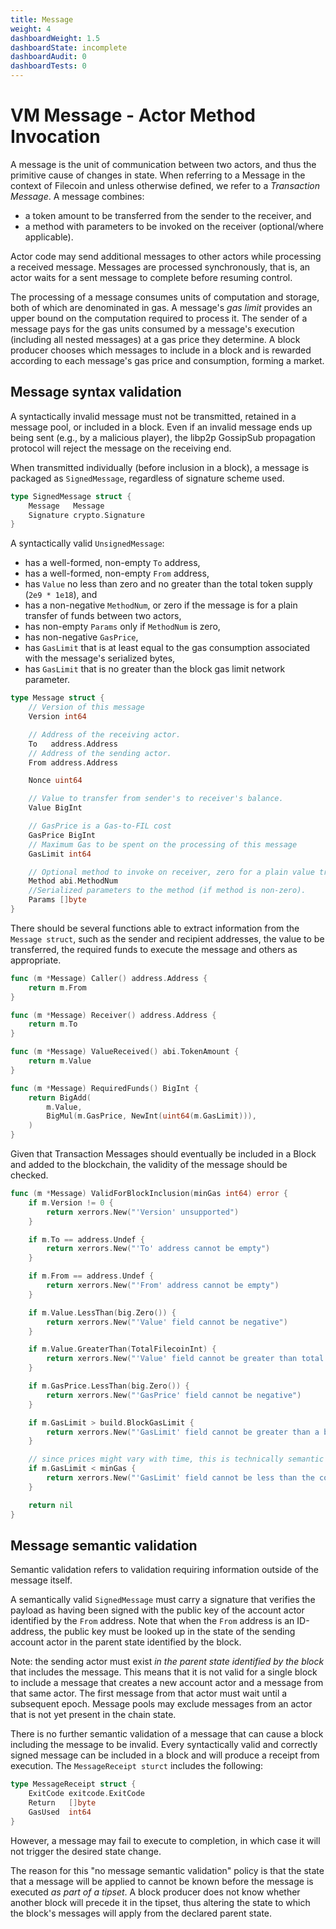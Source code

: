 ```yaml
---
title: Message
weight: 4
dashboardWeight: 1.5
dashboardState: incomplete
dashboardAudit: 0
dashboardTests: 0
---
```


# VM Message - Actor Method Invocation

A message is the unit of communication between two actors, and thus the primitive cause of changes
in state. When referring to a Message in the context of Filecoin and unless otherwise defined, we refer to a _Transaction Message_. A message combines:

- a token amount to be transferred from the sender to the receiver, and
- a method with parameters to be invoked on the receiver (optional/where applicable).

Actor code may send additional messages to other actors while processing a received message. 
Messages are processed synchronously, that is, an actor waits for a sent message to complete before resuming control.

The processing of a message consumes units of computation and storage, both of which are denominated in gas. 
A message's _gas limit_ provides an upper bound on the computation required to process it. The sender of a message pays 
for the gas units consumed by a message's execution (including all nested messages) at a
gas price they determine. A block producer chooses which messages to include in a block and is
rewarded according to each message's gas price and consumption, forming a market.

## Message syntax validation

A syntactically invalid message must not be transmitted, retained in a message pool, or
included in a block. Even if an invalid message ends up being sent (e.g., by a malicious player), the libp2p GossipSub propagation protocol will reject the message on the receiving end.

When transmitted individually (before inclusion in a block), a message is packaged as
`SignedMessage`, regardless of signature scheme used.

```go
type SignedMessage struct {
	Message   Message
	Signature crypto.Signature
}
```

A syntactically valid `UnsignedMessage`:

- has a well-formed, non-empty `To` address,
- has a well-formed, non-empty `From` address, 
- has `Value` no less than zero and no greater than the total token supply (`2e9 * 1e18`), and
- has a non-negative `MethodNum`, or zero if the message is for a plain transfer of funds between two actors,
- has non-empty `Params` only if `MethodNum` is zero,
- has non-negative `GasPrice`,
- has `GasLimit` that is at least equal to the gas consumption associated with the message's serialized bytes,
- has `GasLimit` that is no greater than the block gas limit network parameter.


```go
type Message struct {
	// Version of this message
	Version int64

	// Address of the receiving actor.
	To   address.Address
	// Address of the sending actor.
	From address.Address

	Nonce uint64

	// Value to transfer from sender's to receiver's balance.
	Value BigInt

	// GasPrice is a Gas-to-FIL cost
	GasPrice BigInt
	// Maximum Gas to be spent on the processing of this message
	GasLimit int64

	// Optional method to invoke on receiver, zero for a plain value transfer.
	Method abi.MethodNum
	//Serialized parameters to the method (if method is non-zero).
	Params []byte
}
```

There should be several functions able to extract information from the `Message struct`, such as the sender and recipient addresses, the value to be transferred, the required funds to execute the message and others as appropriate.

```go
func (m *Message) Caller() address.Address {
	return m.From
}

func (m *Message) Receiver() address.Address {
	return m.To
}

func (m *Message) ValueReceived() abi.TokenAmount {
	return m.Value
}

func (m *Message) RequiredFunds() BigInt {
	return BigAdd(
		m.Value,
		BigMul(m.GasPrice, NewInt(uint64(m.GasLimit))),
	)
}
```

Given that Transaction Messages should eventually be included in a Block and added to the blockchain, the validity of the message should be checked.


```go
func (m *Message) ValidForBlockInclusion(minGas int64) error {
	if m.Version != 0 {
		return xerrors.New("'Version' unsupported")
	}

	if m.To == address.Undef {
		return xerrors.New("'To' address cannot be empty")
	}

	if m.From == address.Undef {
		return xerrors.New("'From' address cannot be empty")
	}

	if m.Value.LessThan(big.Zero()) {
		return xerrors.New("'Value' field cannot be negative")
	}

	if m.Value.GreaterThan(TotalFilecoinInt) {
		return xerrors.New("'Value' field cannot be greater than total filecoin supply")
	}

	if m.GasPrice.LessThan(big.Zero()) {
		return xerrors.New("'GasPrice' field cannot be negative")
	}

	if m.GasLimit > build.BlockGasLimit {
		return xerrors.New("'GasLimit' field cannot be greater than a block's gas limit")
	}

	// since prices might vary with time, this is technically semantic validation
	if m.GasLimit < minGas {
		return xerrors.New("'GasLimit' field cannot be less than the cost of storing a message on chain")
	}

	return nil
}
```


## Message semantic validation

Semantic validation refers to validation requiring information outside of the message itself.

A semantically valid `SignedMessage` must carry a signature that verifies the payload as having
been signed with the public key of the account actor identified by the `From` address. 
Note that when the `From` address is an ID-address, the public key must be
looked up in the state of the sending account actor in the parent state identified by the block.

Note: the sending actor must exist _in the parent state identified by the block_ that includes the message.
This means that it is not valid for a single block to include a message that creates a new account 
actor and a message from that same actor. 
The first message from that actor must wait until a subsequent epoch.
Message pools may exclude messages from an actor that is not yet present in the chain state.

There is no further semantic validation of a message that can cause a block including the message 
to be invalid. Every syntactically valid and correctly signed message can be included in a block and 
will produce a receipt from execution. The `MessageReceipt sturct` includes the following:

```go
type MessageReceipt struct {
	ExitCode exitcode.ExitCode
	Return   []byte
	GasUsed  int64
}
```


However, a message may fail to execute to completion, in which case it will not trigger the desired state change.  

The reason for this "no message semantic validation" policy is that the state that a message will
be applied to cannot be known before the message is executed _as part of a tipset_. A block producer
does not know whether another block will precede it in the tipset, thus altering the state to
which the block's messages will apply from the declared parent state.
